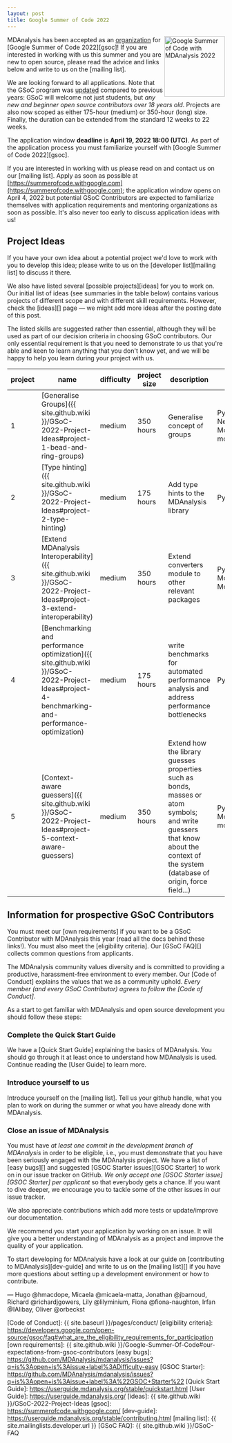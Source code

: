 ```yaml
---
layout: post
title: Google Summer of Code 2022
---
```


<p>
<img
src="https://developers.google.com/open-source/gsoc/resources/downloads/GSoC-Vertical.svg"
title="Google Summer of Code 2022" alt="Google Summer of Code with
MDAnalysis 2022"
style="float: right; height: 10em; " />
</p>

MDAnalysis has been accepted as an [organization][org] for [Google Summer of
Code 2022][gsoc]!  If you are interested in working with us this summer and you
are new to open source, please read the advice and links below and write to us
on the [mailing list].

We are looking forward to all applications. Note that the GSoC program was
[updated](https://opensource.googleblog.com/2021/11/expanding-google-summer-of-code-in-2022.html)
compared to previous years: GSoC will welcome not just students, but *any new
and beginner open source contributors over 18 years old*. Projects are also now
scoped as either 175-hour (medium) or 350-hour (long) size. Finally, the duration
can be extended from the standard 12 weeks to 22 weeks.

The application window **deadline** is **April 19, 2022 18:00 (UTC)**. As
part of the application process you must familiarize yourself with [Google
Summer of Code 2022][gsoc]. 

If you are interested in working with us please read on and contact us
on our [mailing list].  Apply as soon as possible at
[https://summerofcode.withgoogle.com](https://summerofcode.withgoogle.com);
the application window opens on April 4, 2022 but potential GSoC
Contributors are expected to familiarize themselves with application
requirements and mentoring organizations as soon as possible. It's
also never too early to discuss application ideas with us!

## Project Ideas

If you have your own idea about a potential project we'd love to work with you
to develop this idea; please write to us on the [developer list][mailing list]
to discuss it there.

We also have listed several [possible projects][ideas] for you to work on. Our
initial list of ideas (see summaries in the table below) contains various
projects of different scope and with different skill requirements. However,
check the [ideas][] page — we might add more ideas after the posting date of
this post.

The listed skills are suggested rather than essential, although they will be used
as part of our decision criteria in choosing GSoC contributors. Our only essential
requirement is that you need to demonstrate to us that you're able and keen to learn
anything that you don't know yet, and we will be happy to help you learn during
your project with us. 

| project | name                                                                                                                                                      | difficulty | project size | description                                                                                    | skills                      | mentors                                |
|---------|-----------------------------------------------------------------------------------------------------------------------------------------------------------|------------|------------|------------------------------------------------------------------------------------------------|-----------------------------|----------------------------------------|
| 1       | [Generalise Groups]({{ site.github.wiki }}/GSoC-2022-Project-Ideas#project-1-bead-and-ring-groups)                                         | medium     | 350 hours   | Generalise concept of groups                                                                   | Python, NetworkX, Molecular modelling                  | @lilyminium, @fiona-naughton, @richardjgowers, @IAlibay, @micaela-matta |
| 2       | [Type hinting]({{ site.github.wiki }}/GSoC-2022-Project-Ideas#project-2-type-hinting)                              | medium      | 175 hours   | Add type hints to the MDAnalysis library                                                          | Python        | @IAlibay, @jbarnoud |
| 3       | [Extend MDAnalysis Interoperability]({{ site.github.wiki }}/GSoC-2022-Project-Ideas#project-3-extend-interoperability)                  | medium     | 350 hours   | Extend converters module to other relevant packages                                            | Python, Molecular Modelling                      | @lilyminium, @IAlibay, @fiona-naughton, @hmacdope  |
| 4       | [Benchmarking and performance optimization]({{ site.github.wiki }}/GSoC-2022-Project-Ideas#project-4-benchmarking-and-performance-optimization)                  | medium     | 175 hours   |  write benchmarks for automated performance analysis and address performance bottlenecks | Python                      | @hmacdope, @orbeckst, @jbarnoud  |
| 5       | [Context-aware guessers]({{ site.github.wiki }}/GSoC-2022-Project-Ideas#project-5-context-aware-guessers) | medium | 350 hours   | Extend how the library guesses properties such as bonds, masses or atom symbols; and write guessers that know about the context of the system (database of origin, force field...) | Python, Molecular modelling | @jbarnoud @micaela-matta @IAlibay |

## Information for prospective GSoC Contributors

You must meet our [own requirements] if you want to be a GSoC
Contributor with MDAnalysis this year (read all the docs behind these
links!). You must also meet the [eligibility criteria]. Our [GSoC
FAQ][] collects common questions from applicants.

The MDAnalysis community values diversity and is committed to providing a
productive, harassment-free environment to every member. Our [Code of Conduct]
explains the values that we as a community uphold. *Every member (and every
GSoC Contributor) agrees to follow the [Code of Conduct]*.

As a start to get familiar with MDAnalysis and open source development you
should follow these steps:

### Complete the Quick Start Guide

We have a [Quick Start Guide] explaining the basics of MDAnalysis. You
should go through it at least once to understand how MDAnalysis is
used. Continue reading the [User Guide] to learn more.

### Introduce yourself to us

Introduce yourself on the [mailing list]. Tell us your github handle, what you plan to work
on during the summer or what you have already done with MDAnalysis.

### Close an issue of MDAnalysis

You must have *at least one commit in the development branch of MDAnalysis* in
order to be eligible, i.e., you must demonstrate that you have been seriously
engaged with the MDAnalysis project.  We have a list of [easy bugs][] and
suggested [GSOC Starter issues][GSOC Starter] to work on in our issue tracker
on GitHub. *We only accept one [GSOC Starter issue][GSOC Starter] per
applicant* so that everybody gets a chance. If you want to dive deeper, we
encourage you to tackle some of the other issues in our issue tracker.

We also appreciate contributions which add more tests or update/improve our documentation.

We recommend you start your application by working on an issue. It will give
you a better understanding of MDAnalysis as a project and improve the quality
of your application.

To start developing for MDAnalysis have a look at our
guide on [contributing to MDAnalysis][dev-guide] and write to us on
the [mailing list][] if you have more questions about setting up a
development environment or how to contribute.


— Hugo @hmacdope, Micaela @micaela-matta, Jonathan @jbarnoud, Richard @richardjgowers, Lily @lilyminium, Fiona @fiona-naughton, Irfan @IAlibay, Oliver @orbeckst


[org]: https://summerofcode.withgoogle.com/programs/2022/organizations/mdanalysis
[Code of Conduct]: {{ site.baseurl }}/pages/conduct/
[eligibility criteria]: https://developers.google.com/open-source/gsoc/faq#what_are_the_eligibility_requirements_for_participation
[own requirements]: {{ site.github.wiki }}/Google-Summer-Of-Code#our-expectations-from-gsoc-contributors
[easy bugs]: https://github.com/MDAnalysis/mdanalysis/issues?q=is%3Aopen+is%3Aissue+label%3ADifficulty-easy
[GSOC Starter]: https://github.com/MDAnalysis/mdanalysis/issues?q=is%3Aopen+is%3Aissue+label%3A%22GSOC+Starter%22
[Quick Start Guide]: https://userguide.mdanalysis.org/stable/quickstart.html
[User Guide]: https://userguide.mdanalysis.org/
[ideas]: {{ site.github.wiki }}/GSoC-2022-Project-Ideas
[gsoc]: https://summerofcode.withgoogle.com/
[dev-guide]: https://userguide.mdanalysis.org/stable/contributing.html
[mailing list]: {{ site.mailinglists.developer.url }}
[GSoC FAQ]: {{ site.github.wiki }}/GSoC-FAQ
